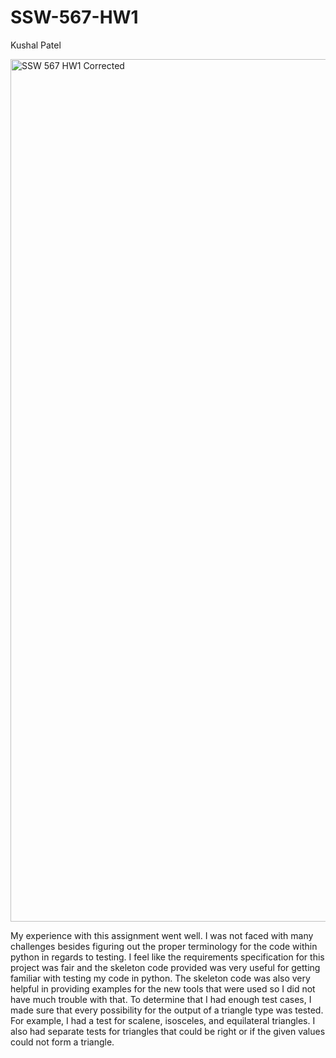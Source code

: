 # SSW-567-HW1

Kushal Patel

<img width="1380" alt="SSW 567 HW1 Corrected" src="https://user-images.githubusercontent.com/62805944/132930784-c71e17c7-3dce-47f8-bade-5a8c842c5b03.png">

My experience with this assignment went well. I was not faced with many challenges besides figuring out the proper terminology for the code within python in regards to testing. I feel like the requirements specification for this project was fair and the skeleton code provided was very useful for getting familiar with testing my code in python. The skeleton code was also very helpful in providing examples for the new tools that were used so I did not have much trouble with that. To determine that I had enough test cases, I made sure that every possibility for the output of a triangle type was tested. For example, I had a test for scalene, isosceles, and equilateral triangles. I also had separate tests for triangles that could be right or if the given values could not form a triangle.
